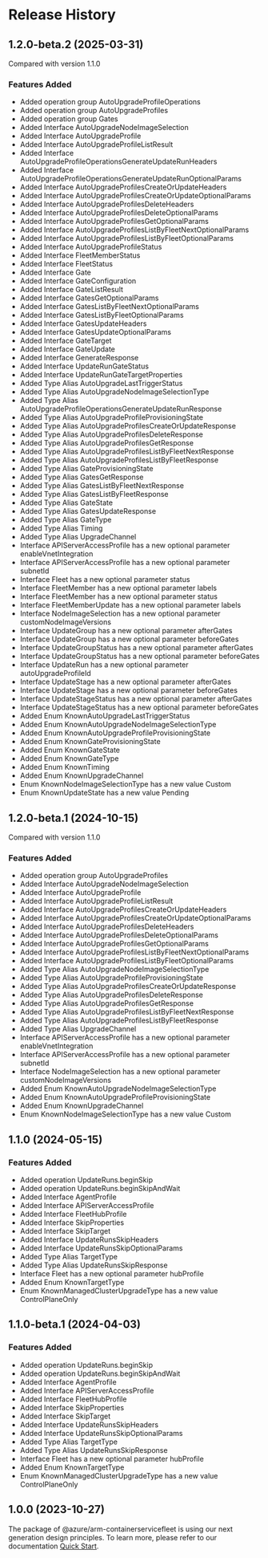 # Release History
    
## 1.2.0-beta.2 (2025-03-31)
Compared with version 1.1.0
    
### Features Added

  - Added operation group AutoUpgradeProfileOperations
  - Added operation group AutoUpgradeProfiles
  - Added operation group Gates
  - Added Interface AutoUpgradeNodeImageSelection
  - Added Interface AutoUpgradeProfile
  - Added Interface AutoUpgradeProfileListResult
  - Added Interface AutoUpgradeProfileOperationsGenerateUpdateRunHeaders
  - Added Interface AutoUpgradeProfileOperationsGenerateUpdateRunOptionalParams
  - Added Interface AutoUpgradeProfilesCreateOrUpdateHeaders
  - Added Interface AutoUpgradeProfilesCreateOrUpdateOptionalParams
  - Added Interface AutoUpgradeProfilesDeleteHeaders
  - Added Interface AutoUpgradeProfilesDeleteOptionalParams
  - Added Interface AutoUpgradeProfilesGetOptionalParams
  - Added Interface AutoUpgradeProfilesListByFleetNextOptionalParams
  - Added Interface AutoUpgradeProfilesListByFleetOptionalParams
  - Added Interface AutoUpgradeProfileStatus
  - Added Interface FleetMemberStatus
  - Added Interface FleetStatus
  - Added Interface Gate
  - Added Interface GateConfiguration
  - Added Interface GateListResult
  - Added Interface GatesGetOptionalParams
  - Added Interface GatesListByFleetNextOptionalParams
  - Added Interface GatesListByFleetOptionalParams
  - Added Interface GatesUpdateHeaders
  - Added Interface GatesUpdateOptionalParams
  - Added Interface GateTarget
  - Added Interface GateUpdate
  - Added Interface GenerateResponse
  - Added Interface UpdateRunGateStatus
  - Added Interface UpdateRunGateTargetProperties
  - Added Type Alias AutoUpgradeLastTriggerStatus
  - Added Type Alias AutoUpgradeNodeImageSelectionType
  - Added Type Alias AutoUpgradeProfileOperationsGenerateUpdateRunResponse
  - Added Type Alias AutoUpgradeProfileProvisioningState
  - Added Type Alias AutoUpgradeProfilesCreateOrUpdateResponse
  - Added Type Alias AutoUpgradeProfilesDeleteResponse
  - Added Type Alias AutoUpgradeProfilesGetResponse
  - Added Type Alias AutoUpgradeProfilesListByFleetNextResponse
  - Added Type Alias AutoUpgradeProfilesListByFleetResponse
  - Added Type Alias GateProvisioningState
  - Added Type Alias GatesGetResponse
  - Added Type Alias GatesListByFleetNextResponse
  - Added Type Alias GatesListByFleetResponse
  - Added Type Alias GateState
  - Added Type Alias GatesUpdateResponse
  - Added Type Alias GateType
  - Added Type Alias Timing
  - Added Type Alias UpgradeChannel
  - Interface APIServerAccessProfile has a new optional parameter enableVnetIntegration
  - Interface APIServerAccessProfile has a new optional parameter subnetId
  - Interface Fleet has a new optional parameter status
  - Interface FleetMember has a new optional parameter labels
  - Interface FleetMember has a new optional parameter status
  - Interface FleetMemberUpdate has a new optional parameter labels
  - Interface NodeImageSelection has a new optional parameter customNodeImageVersions
  - Interface UpdateGroup has a new optional parameter afterGates
  - Interface UpdateGroup has a new optional parameter beforeGates
  - Interface UpdateGroupStatus has a new optional parameter afterGates
  - Interface UpdateGroupStatus has a new optional parameter beforeGates
  - Interface UpdateRun has a new optional parameter autoUpgradeProfileId
  - Interface UpdateStage has a new optional parameter afterGates
  - Interface UpdateStage has a new optional parameter beforeGates
  - Interface UpdateStageStatus has a new optional parameter afterGates
  - Interface UpdateStageStatus has a new optional parameter beforeGates
  - Added Enum KnownAutoUpgradeLastTriggerStatus
  - Added Enum KnownAutoUpgradeNodeImageSelectionType
  - Added Enum KnownAutoUpgradeProfileProvisioningState
  - Added Enum KnownGateProvisioningState
  - Added Enum KnownGateState
  - Added Enum KnownGateType
  - Added Enum KnownTiming
  - Added Enum KnownUpgradeChannel
  - Enum KnownNodeImageSelectionType has a new value Custom
  - Enum KnownUpdateState has a new value Pending
    
    
## 1.2.0-beta.1 (2024-10-15)
Compared with version 1.1.0
    
### Features Added

  - Added operation group AutoUpgradeProfiles
  - Added Interface AutoUpgradeNodeImageSelection
  - Added Interface AutoUpgradeProfile
  - Added Interface AutoUpgradeProfileListResult
  - Added Interface AutoUpgradeProfilesCreateOrUpdateHeaders
  - Added Interface AutoUpgradeProfilesCreateOrUpdateOptionalParams
  - Added Interface AutoUpgradeProfilesDeleteHeaders
  - Added Interface AutoUpgradeProfilesDeleteOptionalParams
  - Added Interface AutoUpgradeProfilesGetOptionalParams
  - Added Interface AutoUpgradeProfilesListByFleetNextOptionalParams
  - Added Interface AutoUpgradeProfilesListByFleetOptionalParams
  - Added Type Alias AutoUpgradeNodeImageSelectionType
  - Added Type Alias AutoUpgradeProfileProvisioningState
  - Added Type Alias AutoUpgradeProfilesCreateOrUpdateResponse
  - Added Type Alias AutoUpgradeProfilesDeleteResponse
  - Added Type Alias AutoUpgradeProfilesGetResponse
  - Added Type Alias AutoUpgradeProfilesListByFleetNextResponse
  - Added Type Alias AutoUpgradeProfilesListByFleetResponse
  - Added Type Alias UpgradeChannel
  - Interface APIServerAccessProfile has a new optional parameter enableVnetIntegration
  - Interface APIServerAccessProfile has a new optional parameter subnetId
  - Interface NodeImageSelection has a new optional parameter customNodeImageVersions
  - Added Enum KnownAutoUpgradeNodeImageSelectionType
  - Added Enum KnownAutoUpgradeProfileProvisioningState
  - Added Enum KnownUpgradeChannel
  - Enum KnownNodeImageSelectionType has a new value Custom
    
    
## 1.1.0 (2024-05-15)
    
### Features Added

  - Added operation UpdateRuns.beginSkip
  - Added operation UpdateRuns.beginSkipAndWait
  - Added Interface AgentProfile
  - Added Interface APIServerAccessProfile
  - Added Interface FleetHubProfile
  - Added Interface SkipProperties
  - Added Interface SkipTarget
  - Added Interface UpdateRunsSkipHeaders
  - Added Interface UpdateRunsSkipOptionalParams
  - Added Type Alias TargetType
  - Added Type Alias UpdateRunsSkipResponse
  - Interface Fleet has a new optional parameter hubProfile
  - Added Enum KnownTargetType
  - Enum KnownManagedClusterUpgradeType has a new value ControlPlaneOnly
    
    
## 1.1.0-beta.1 (2024-04-03)
    
### Features Added

  - Added operation UpdateRuns.beginSkip
  - Added operation UpdateRuns.beginSkipAndWait
  - Added Interface AgentProfile
  - Added Interface APIServerAccessProfile
  - Added Interface FleetHubProfile
  - Added Interface SkipProperties
  - Added Interface SkipTarget
  - Added Interface UpdateRunsSkipHeaders
  - Added Interface UpdateRunsSkipOptionalParams
  - Added Type Alias TargetType
  - Added Type Alias UpdateRunsSkipResponse
  - Interface Fleet has a new optional parameter hubProfile
  - Added Enum KnownTargetType
  - Enum KnownManagedClusterUpgradeType has a new value ControlPlaneOnly
    
    
## 1.0.0 (2023-10-27)

The package of @azure/arm-containerservicefleet is using our next generation design principles. To learn more, please refer to our documentation [Quick Start](https://aka.ms/azsdk/js/mgmt/quickstart).
